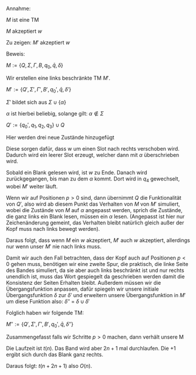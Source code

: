 Annahme:

$M$ ist eine TM 

$M$ akzeptiert $w$

Zu zeigen: $M'$ akzeptiert $w$

Beweis:

$M := \{Q, \Sigma , \Gamma ,B, q_0, \bar{q}, \delta \}$

Wir erstellen eine links beschränkte TM $M'$.

$M' := \{Q', \Sigma' , \Gamma' ,B', q_0', \bar{q}, \delta' \}$

$\Sigma'$ bildet sich aus $\Sigma \cup \{\alpha\}$ 

$\alpha$ ist hierbei beliebig, solange gilt: $\alpha \notin \Sigma$

$Q' := \{q_0',q_1,q_2,q_3\} \cup Q$

Hier werden drei neue Zustände hinzugefügt

Diese sorgen dafür, dass w um einen Slot nach rechts verschoben wird. Dadurch wird ein leerer Slot erzeugt, welcher dann mit $\alpha$ überschrieben wird. 

 Sobald ein Blank gelesen wird, ist $w$ zu Ende. Danach wird zurückgegangen, bis man zu dem $\alpha$ kommt. Dort wird in $q_4$ gewechselt, wobei $M'$ weiter läuft.

 Wenn wir auf Positionen $p > 0$ sind, dann übernimmt $Q$  die Funktionalität von $Q'$, also wird ab diesem Punkt das Verhalten von $M$ von $M'$ simuliert, wobei die Zustände von $M$ auf $\alpha$ angepasst werden, sprich die Zustände, die ganz links ein Blank lesen, müssen ein $\alpha$ lesen. (Angepasst ist hier nur Zeichenänderung gemeint, das Verhalten bleibt natürlich gleich außer der Kopf muss nach links bewegt werden).


Daraus folgt, dass wenn $M$ ein $w$ akzeptiert, $M'$ auch $w$ akzeptiert, allerdings nur wenn unser $M'$ nie nach links muss.

Damit wir auch den Fall betrachten, dass der Kopf auch auf Positionen $p < 0$ gehen muss, benötigen wir eine zweite Spur, die praktisch, die linke Seite des Bandes simuliert, da sie aber auch links beschränkt ist und nur rechts unendlich ist, muss das Wort gespiegelt da geschrieben werden damit die Konsistenz der Seiten Erhalten bleibt. Außerdem müssen wir die Übergangsfunktion anpassen, dafür spiegeln wir unsere initiale Übergangsfunktion $\delta$ zur $\delta'$ und erweitern unsere Übergangsfunktion in $M'$ um diese Funktion also:
$\delta''$ = $\delta \cup \delta'$

Folglich haben wir folgende TM:

$M'' := \{Q', \Sigma' , \Gamma' ,B', q_0', \bar{q}, \delta'' \}$

Zusammengefasst falls wir Schritte $p > 0$ machen, dann verhält unsere M

Die Laufzeit ist $t(n)$. Das Band wird aber $2n + 1$ mal durchlaufen.
Die $+ 1$ ergibt sich durch das Blank ganz rechts.

Daraus folgt: $t(n+2n+1)$ also $O(n)$.